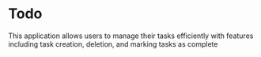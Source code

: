 # Todo
This application allows users to manage their tasks efficiently with features including task creation, deletion, and marking tasks as complete
